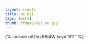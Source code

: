 ```yaml
--- 
layout: sieutv
title: de 611
tags: [detv]
thumb: ffmpeg/611_de.jpg
---
```

{% include oADdzK6f4W key="611" %} 

